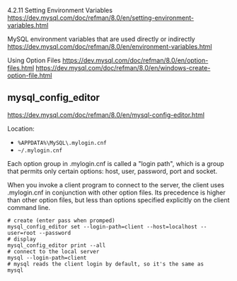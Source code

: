 

4.2.11 Setting Environment Variables
https://dev.mysql.com/doc/refman/8.0/en/setting-environment-variables.html

MySQL environment variables that are used directly or indirectly
https://dev.mysql.com/doc/refman/8.0/en/environment-variables.html


Using Option Files
https://dev.mysql.com/doc/refman/8.0/en/option-files.html
https://dev.mysql.com/doc/refman/8.0/en/windows-create-option-file.html


## mysql_config_editor

https://dev.mysql.com/doc/refman/8.0/en/mysql-config-editor.html

Location:
- `%APPDATA%\MySQL\.mylogin.cnf`
- `~/.mylogin.cnf`

Each option group in .mylogin.cnf is called a "login path", which is a group that permits only certain options: host, user, password, port and socket.

When you invoke a client program to connect to the server, the client uses .mylogin.cnf in conjunction with other option files. Its precedence is higher than other option files, but less than options specified explicitly on the client command line.


```shell
# create (enter pass when promped)
mysql_config_editor set --login-path=client --host=localhost --user=root --password
# display
mysql_config_editor print --all
# connect to the local server
mysql --login-path=client
# mysql reads the client login by default, so it's the same as
mysql
```
